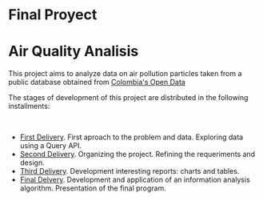 # Final Proyect

<head>

<h1>Air Quality Analisis</h1>

</head>
<body>
<p>
This project aims to analyze data on air pollution particles taken from a public database obtained from <a href="datos.gov.co">Colombia's Open Data</a> 
</p>

 
 
<p>
The stages of development of this project are distributed in the following installments:
</p>
<br>
<ul>
 <li><a href="https://github.com/anamvgd/data-mining/tree/master/1.%20Primera%20Entrega">First Delivery</a>. First aproach to the problem and data. Exploring data using a Query API.</li>
 <li><a href="https://github.com/anamvgd/data-mining/tree/master/2.%20Segunda%20Entrega">Second Delivery</a>. Organizing the project. Refining the requeriments and design.</li>
 <li><a href="https://github.com/anamvgd/data-mining/tree/master/3.%20Tercera%20Entrega/Diagramas%20de%20secuencia">Third Delivery</a>. Development interesting reports: charts and tables.</li>
 <li><a href="https://youtu.be/BsMlVGfpWoQ">Final Delvery</a>. Development and application of an information analysis algorithm. Presentation of the final program.</li>
</ul>
</body>
